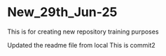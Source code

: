 # New_29th_Jun-25
This is for creating new repository training purposes

Updated the readme file from local
This is commit2
